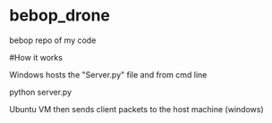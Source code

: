 # bebop_drone
bebop repo of my code

#How it works

Windows hosts the "Server.py" file and from cmd line

   python server.py
   
Ubuntu VM then sends client packets to the host machine (windows)    
